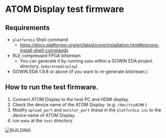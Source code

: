 # ATOM Display test firmware

## Requirements

* `platformio` Shell command
  * https://docs.platformio.org/en/latest/core/installation.html#piocore-install-shell-commands
* RLE compressed FPGA bitstream
  * You can generate it by running `make` within a GOWIN EDA project directory. (`eda/atomdisplay`)
* GOWIN EDA 1.9.8 or above (if you want to re-generate bitstream.)

## How to run the test firmware.

1. Connect ATOM Display to the host PC and HDMI display.
2. Check the device name of the ATOM Display. (e.g. `/dev/ttyACM0` )
3. Modify `upload_port` and `monitor_port` linese in the `platformio.ini` to the device name of ATOM Display.
4. run `make` at the `test` directory.

![BUILDING](./figure/atom_display_build.gif)